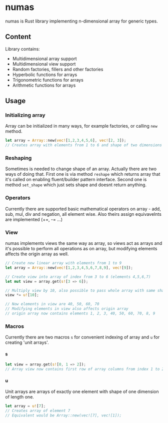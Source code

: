 # numas
numas is Rust library implementing n-dimensional array for generic types.

## Content

Library contains:
- Multidimensional array support
- Multidimensional view support
- Random factories, fillers and other factories
- Hyperbolic functions for arrays
- Trigonometric functions for arrays
- Arithmetic functions for arrays


## Usage

### Initializing array
Array can be initialized in many ways, for example factories, or calling `new` method.

```rust
let array = Array::new(vec![1,2,3,4,5,6], vec![2, 3]);
// Creates array with elements from 1 to 6 and shape of two dimensions with 2 and 3 length
```

### Reshaping
Sometimes is needed to change shape of an array. Actually there are two ways of doing that.
First one is via method `reshape` which returns array that it's called on enabling fluent/builder pattern interface.
Second one is method `set_shape` which just sets shape and doesnt return anything.

### Operators
Currently there are supported basic mathematical operators on array - add, sub, mul, div and negation, all element wise.
Also theirs assign equivavelnts are implemented (+=, -= ...)

### View
numas implements views the same way as array, so views act as arrays and it's possible to perform all operations as on array, but
modifying elements affects the origin array as well.

```rust
// Create new linear array with elements from 1 to 9
let array = Array::new(vec![1,2,3,4,5,6,7,8,9], vec![9]);

// Create view into array of index from 3 to 6 (elements 4,5,6,7)
let mut view = array.get(s![3 => 6]);

// Multiply view by 10, also possible to pass whole array with same shape as view
view *= u![10];

// Now elements in view are 40, 50, 60, 70
// Modifying elements in view also affects origin array
// origin array now contains elements 1, 2, 3, 40, 50, 60, 70, 8, 9
```

### Macros
Currently there are two macros `s` for convenient indexing of array and `u` for creating 'unit arrays'.

#### s
```rust
let view = array.get(s![0, 1 => 2]);
// Array view now contains first row of array columns from index 1 to 2 and its shape is onedimensional of length 2
```
#### u
Unit arrays are arrays of exactly one element with shape of one dimension of length one.
```rust
let array = u![7];
// Creates array of element 7
// Equivalent would be Array::new(vec![7], vec![1]);
```
